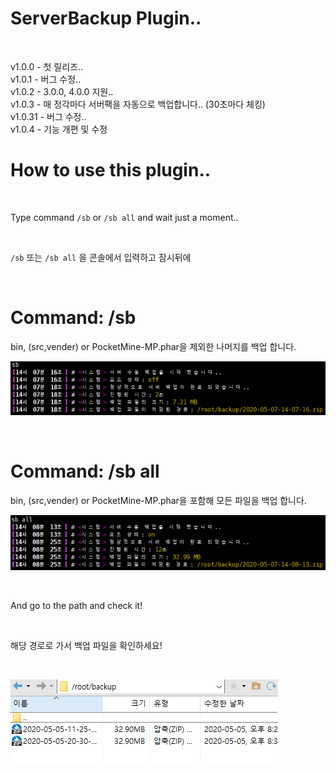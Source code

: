 # ServerBackup Plugin..

<br>

v1.0.0 - 첫 릴리즈..<br>
v1.0.1 - 버그 수정..<br>
v1.0.2 - 3.0.0, 4.0.0 지원..<br>
v1.0.3 - 매 정각마다 서버팩을 자동으로 백업합니다.. (30초마다 체킹)<br>
v1.0.31 - 버그 수정..<br>
v1.0.4 - 기능 개편 및 수정<br>

# How to use this plugin..

<br>

Type command `/sb` or `/sb all` and wait just a moment..

<br>

`/sb` 또는 `/sb all` 을 콘솔에서 입력하고 잠시뒤에

<br>

# Command: /sb

bin, (src,vender) or PocketMine-MP.phar을 제외한 나머지를 백업 합니다.

![](https://github.com/Kim-Developer/ServerBackup/blob/master/imgs/sb.PNG)

<br>

# Command: /sb all

bin, (src,vender) or PocketMine-MP.phar을 포함해 모든 파일을 백업 합니다.

![](https://github.com/Kim-Developer/ServerBackup/blob/master/imgs/sb%20all.PNG)

<br>

And go to the path and check it!

<br>

해당 경로로 가서 백업 파일을 확인하세요!

<br>

![](https://github.com/Kim-Developer/ServerBackup/blob/master/imgs/path.PNG)
